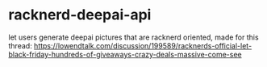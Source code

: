 # racknerd-deepai-api
let users generate deepai pictures that are racknerd oriented, made for this thread: https://lowendtalk.com/discussion/199589/racknerds-official-let-black-friday-hundreds-of-giveaways-crazy-deals-massive-come-see

